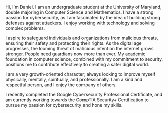 Hi, I'm Daniel. I am an undergraduate student at the University of Maryland, double majoring in Computer Science and Mathematics. I have a strong passion for cybersecurity, as I am fascinated by the idea of building strong defenses against attackers. I enjoy working with technology and solving complex problems.

I aspire to safeguard individuals and organizations from malicious threats, ensuring their safety and protecting their rights. As the digital age progresses, the looming threat of malicious intent on the internet grows stronger. People need guardians now more than ever. My academic foundation in computer science, combined with my commitment to security, positions me to contribute effectively to creating a safer digital world.

I am a very growth-oriented character, always looking to improve myself physically, mentally, spiritually, and professionally. I am a kind and respectful person, and I enjoy the company of others.

I recently completed the Google Cybersecurity Professional Certificate, and am currently working towards the CompTIA Security+ Certification to pursue my passion for cybersecurity and hone my skills.
